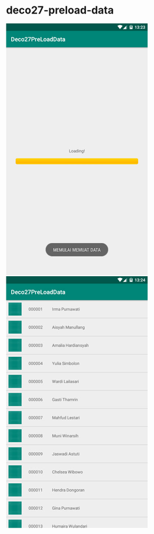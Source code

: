 # deco27-preload-data

![loading](https://github.com/leon9reat/deco27-preload-data/blob/master/2019-12-28_13-24-05.jpg)
![hasil](https://github.com/leon9reat/deco27-preload-data/blob/master/2019-12-28_13-24-11.jpg)
